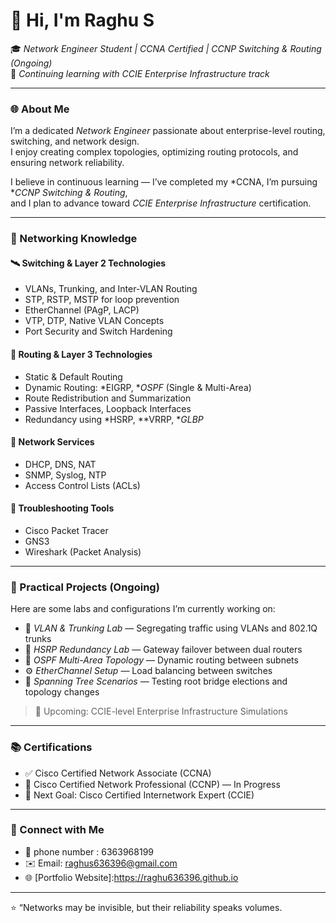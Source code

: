 # 👋 Hi, I'm Raghu S 

🎓 *Network Engineer Student | CCNA Certified | CCNP Switching & Routing (Ongoing)*  
🚀 *Continuing learning with CCIE Enterprise Infrastructure track*

---

### 🌐 About Me
I’m a dedicated *Network Engineer* passionate about enterprise-level routing, switching, and network design.  
I enjoy creating complex topologies, optimizing routing protocols, and ensuring network reliability.

I believe in continuous learning — I’ve completed my *CCNA, I’m pursuing **CCNP Switching & Routing*,  
and I plan to advance toward *CCIE Enterprise Infrastructure* certification.

---

### 🧠 Networking Knowledge

#### 🛰️ Switching & Layer 2 Technologies
- VLANs, Trunking, and Inter-VLAN Routing  
- STP, RSTP, MSTP for loop prevention  
- EtherChannel (PAgP, LACP)  
- VTP, DTP, Native VLAN Concepts  
- Port Security and Switch Hardening  

#### 📡 Routing & Layer 3 Technologies
- Static & Default Routing  
- Dynamic Routing: *EIGRP, **OSPF* (Single & Multi-Area)  
- Route Redistribution and Summarization  
- Passive Interfaces, Loopback Interfaces  
- Redundancy using *HSRP, **VRRP, **GLBP*

#### 🧱 Network Services
- DHCP, DNS, NAT  
- SNMP, Syslog, NTP  
- Access Control Lists (ACLs)

#### 🧩 Troubleshooting Tools
- Cisco Packet Tracer  
- GNS3  
- Wireshark (Packet Analysis)

---

### 🧪 Practical Projects (Ongoing)
Here are some labs and configurations I’m currently working on:
- 🧩 *VLAN & Trunking Lab* — Segregating traffic using VLANs and 802.1Q trunks  
- 🔁 *HSRP Redundancy Lab* — Gateway failover between dual routers  
- 🔄 *OSPF Multi-Area Topology* — Dynamic routing between subnets  
- ⚙️ *EtherChannel Setup* — Load balancing between switches  
- 🧱 *Spanning Tree Scenarios* — Testing root bridge elections and topology changes  

> 📘 Upcoming: CCIE-level Enterprise Infrastructure Simulations

---

### 📚 Certifications
- ✅ Cisco Certified Network Associate (CCNA)  
- 🔄 Cisco Certified Network Professional (CCNP) — In Progress  
- 🎯 Next Goal: Cisco Certified Internetwork Expert (CCIE)

---

### 💬 Connect with Me
- 💼 phone number : 6363968199
- ✉️ Email: raghus636396@gmail.com
- 🌐 [Portfolio Website]:https://raghu636396.github.io

---

⭐ “Networks may be invisible, but their reliability speaks volumes.
